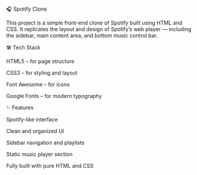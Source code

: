 🎧 Spotify Clone

This project is a simple front-end clone of Spotify built using HTML and CSS.
It replicates the layout and design of Spotify’s web player — including the sidebar, main content area, and bottom music control bar.

🛠️ Tech Stack

HTML5 – for page structure

CSS3 – for styling and layout

Font Awesome – for icons

Google Fonts – for modern typography

✨ Features

Spotify-like interface

Clean and organized UI

Sidebar navigation and playlists

Static music player section

Fully built with pure HTML and CSS
